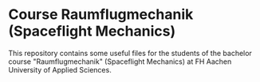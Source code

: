 # Course Raumflugmechanik (Spaceflight Mechanics)
This repository contains some useful files for the students of the bachelor course "Raumflugmechanik" (Spaceflight Mechanics) at FH Aachen University of Applied Sciences.
